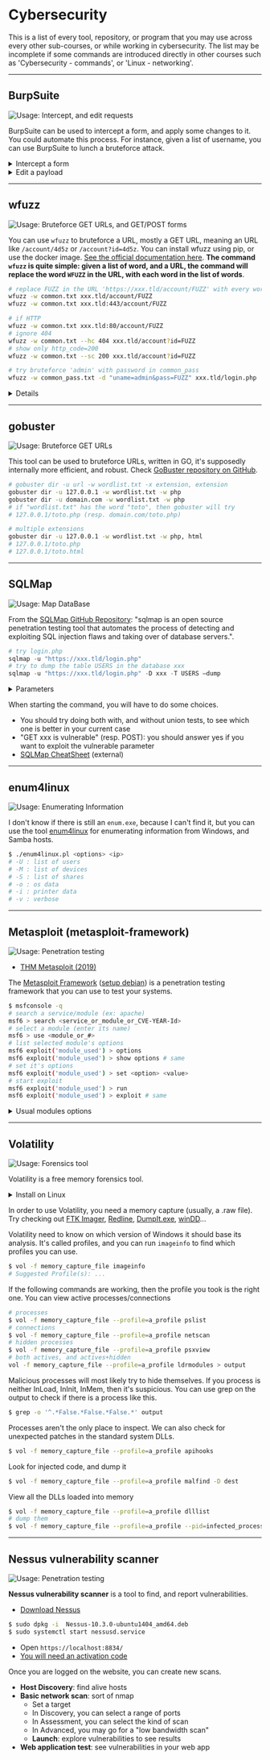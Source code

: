 # Cybersecurity

This is a list of every tool, repository, or program that you may use across every other sub-courses, or while working in cybersecurity. The list may be incomplete if some commands are introduced directly in other courses such as 'Cybersecurity - commands', or 'Linux - networking'.

<hr class="sl">

## BurpSuite

![Usage: Intercept, and edit requests](https://img.shields.io/badge/usage-Intercept,%20and%20edit%20requests-ffd700)

BurpSuite can be used to intercept a form, and apply some changes to it. You could automate this process. For instance, given a list of username, you can use BurpSuite to lunch a bruteforce attack.

<details class="details-e">
<summary>Intercept a form</summary>

Start a new project in BurpSuite and **start listening** (Proxy > Intercept > On). Then, open the page with the form in your browser.

You need to configure, and **enable, your browser proxy to redirect any requests to localhost** (127.0.0.1).

* Check your browser settings
* Or, use BurpSuite extension

Now, any request will be opened inside BurpSuite, in the tab target. Click on **Forward** to process request that you don't want to work on.

**Note**: if you try loading some webpage, but it takes a lot of time, that's because the request is pending in BurpSuite.
</details>

<details class="details-e">
<summary>Edit a payload</summary>

A payload is the form data that is stored in the request. For instance, when submitting a login form, you will most likely have: `username=toto&password=otot`. Once you intercepted such a request, instead of clicking on "forward", right-click on it, and select "sent to intruder". Then go to intruder tab.

* **Positions**: can be used to select attack mode, and injectable data
  * **Attack mode**: select cluster bomb
  * **Add "$"** before and after any injectable data. These blocks of "$something$" will be later referred with "$1" for the first block, "$2" for the second block...
* **Payload**: here you can select how to fill each of the injectable fields.

Start the attack. If a response is different from others, then it should be worth it to try it manually.

</details>

<hr class="sr">

## wfuzz

![Usage: Bruteforce GET URLs, and GET/POST forms](https://img.shields.io/badge/usage-Bruteforce%20GET%20URLs,%20and%20GET,%20or%20POST%20forms-ffd700)

You can use `wfuzz` to bruteforce a URL, mostly a GET URL, meaning an URL like `/account/4d5z` or `/account?id=4d5z`. You can install wfuzz using pip, or use the docker image. [See the official documentation here](https://wfuzz.readthedocs.io/en/latest/index.html). **The command `wfuzz` is quite simple: given a list of word, and a URL, the command will replace the word `WFUZZ` in the URL, with each word in the list of words**.

```bash
# replace FUZZ in the URL 'https://xxx.tld/account/FUZZ' with every word (one word=one line) in common.txt
wfuzz -w common.txt xxx.tld/account/FUZZ
wfuzz -w common.txt xxx.tld:443/account/FUZZ

# if HTTP
wfuzz -w common.txt xxx.tld:80/account/FUZZ
# ignore 404
wfuzz -w common.txt --hc 404 xxx.tld/account?id=FUZZ
# show only http_code=200
wfuzz -w common.txt --sc 200 xxx.tld/account?id=FUZZ

# try bruteforce 'admin' with password in common_pass
wfuzz -w common_pass.txt -d "uname=admin&pass=FUZZ" xxx.tld/login.php
```

<details class="details-e">
<summary>Details</summary><br>

<details class="details-e">
<summary>Using docker</summary>

If you are using docker (easy to install with Docker Hub on Windows):

* `docker pull ghcr.io/xmendez/wfuzz`
* `docker run -it ghcr.io/xmendez/wfuzz wfuzz -h` (wfuzz -h)
</details>

<details class="details-e">
<summary>Useful Parameters</summary>

* `-w path`: a path to a file with a list of word (one per line)
* `--d "uname=FUZZ"`: for a post request
* `-z`: specify the kind of payload (ex: file, stdin...). Read the documentation.
</details>

<details class="details-e">
<summary>Parameters to reduce the number of results</summary>

You can reduce the number of requests shown after fuzzing. You have

* `--hl n`: hide results for which the number of lines is not `n`
* `--sl n`: show results only if the number of lines is  `n`

You got `l` for lines, `-w` for words, `h` for characters, `c` for HTTP code. You can specify multiples values by separating them with `,` (comma).
</details>
</details>

<hr class="sl">

## gobuster

![Usage: Bruteforce GET URLs](https://img.shields.io/badge/usage-Bruteforce%20GET%20URLs-ffd700)

This tool can be used to bruteforce URLs, written in GO, it's supposedly internally more efficient, and robust. Check [GoBuster repository on GitHub](https://github.com/OJ/gobuster).

```bash
# gobuster dir -u url -w wordlist.txt -x extension, extension
gobuster dir -u 127.0.0.1 -w wordlist.txt -w php
gobuster dir -u domain.com -w wordlist.txt -w php
# if "wordlist.txt" has the word "toto", then gobuster will try
# 127.0.0.1/toto.php (resp. domain.com/toto.php)

# multiple extensions
gobuster dir -u 127.0.0.1 -w wordlist.txt -w php, html
# 127.0.0.1/toto.php
# 127.0.0.1/toto.html
```

<hr class="sr">

## SQLMap

![Usage: Map DataBase](https://img.shields.io/badge/usage-Map%20DataBase-ffd700)

From the [SQLMap GitHub Repository](https://github.com/sqlmapproject/sqlmap): "sqlmap is an open source penetration testing tool that automates the process of detecting and exploiting SQL injection flaws and taking over of database servers.".

```py
# try login.php
sqlmap -u "https://xxx.tld/login.php"
# try to dump the table USERS in the database xxx
sqlmap -u "https://xxx.tld/login.php" -D xxx -T USERS –dump
```

<details class="details-e">
<summary>Parameters</summary>

* `--url URL_TO_TEST`: test a URL in which we may find a SQL injection
* `-r request_file`: if you saved a request (ex: BurpSuite > Save item), you can use that instead of `--url`, **that your antivirus may block**.
* `--dbs`: display all databases
* `--tables`: display tables
* `--column`: display columns
* `-C xx, yy`: display only columns xx, and yy
* `--dbms=some_dmbs`: to increase the chances of success, specify the dbms
* `-D db_name`: the name of the database
* `--time-sec timeout`: specify a timeout
* `--dump`: save current data
* `--dump-all`: save all data
* `--batch`: do all requests at once (do not way for input)
</details>

When starting the command, you will have to do some choices.

* You should try doing both with, and without union tests, to see which one is better in your current case
* "GET xxx is vulnerable" (resp. POST): you should answer yes if you want to exploit the vulnerable parameter
* [SQLMap CheatSheet](https://www.security-sleuth.com/sleuth-blog/2017/1/3/sqlmap-cheat-sheet) (external)

<hr class="sl">

## enum4linux

![Usage: Enumerating Information](https://img.shields.io/badge/usage-Enumerating%20Information-ffd700)

I don't know if there is still an `enum.exe`, because I can't find it, but you can use the tool [enum4linux](https://github.com/CiscoCXSecurity/enum4linux) for enumerating information from Windows, and Samba hosts.

```bash
$ ./enum4linux.pl <options> <ip>
# -U : list of users
# -M : list of devices
# -S : list of shares
# -o : os data
# -i : printer data
# -v : verbose
```

<hr class="sr">

## Metasploit (metasploit-framework)

![Usage: Penetration testing](https://img.shields.io/badge/usage-Penetration%20testing-ffd700)

* [THM Metasploit (2019)](https://tryhackme.com/resources/blog/metasploit)

The [Metasploit Framework](https://github.com/rapid7/metasploit-framework) ([setup debian](https://computingforgeeks.com/install-metasploit-framework-on-debian/)) is a penetration testing framework that you can use to test your systems.

```bash
$ msfconsole -q
# search a service/module (ex: apache)
msf6 > search <service_or_module_or_CVE-YEAR-Id>
# select a module (enter its name)
msf6 > use <module_or_#>
# list selected module's options
msf6 exploit('module_used') > options
msf6 exploit('module_used') > show options # same
# set it's options
msf6 exploit('module_used') > set <option> <value>
# start exploit
msf6 exploit('module_used') > run
msf6 exploit('module_used') > exploit # same
```

<details class="details-e">
<summary>Usual modules options</summary>

* `set LHOST <value>`: ip of the attacker
* `set RHOST(s) <value>`: ips of the defenders
* `set RPORT <value>`: port of the defender
* `set TARGETURI <value>`: an URI (ex: location to a script)
* `set use <module>`: use another module
* `set PAYLOAD <value>`: use another module
</details>

<hr class="sl">

## Volatility

![Usage: Forensics tool](https://img.shields.io/badge/usage-Forensics%20tool-ffd700)

<div class="row row-cols-md-2"><div>

Volatility is a free memory forensics tool.

<details class="details-e">
<summary>Install on Linux</summary>

It wouldn't work with `apt-get install volatility` on Kali-2022, so I had to do things manually, and it was tiring because it uses python2. There is a version for [python3](https://github.com/volatilityfoundation/volatility3/tree/stable) in development.

* `git clone https://github.com/volatilityfoundation/volatility.git`
* First patch ([source](https://alvinisonline.medium.com/volatility-importerror-no-module-named-crypto-hash-e515092fd8e3))
  * `curl https://bootstrap.pypa.io/pip/2.7/get-pip.py --output get-pip.py`
  * `sudo python2 get-pip.py`
  * `sudo apt-get install build-essential libssl-dev libffi-dev python2-dev`
* Second patch
  * `pip2 install pycryptodome`
  * `pip2 install --upgrade setuptools`
  * `pip2 install distorm3`
  * `python2 vol.py -h`
* You should add an alias: `alias vol='python2 /path/to/vol.py'`
* `vol -h`
</details>

In order to use Volatility, you need a memory capture (usually, a .raw file). Try checking out [FTK Imager](https://accessdata.com/product-download/ftk-imager-version-4-2-0), [Redline](https://www.fireeye.com/services/freeware/redline.html), [DumpIt.exe](https://www.aldeid.com/wiki/Dumpit), [winDD](https://sourceforge.net/projects/windd/)...

Volatility need to know on which version of Windows it should base its analysis. It's called profiles, and you can run `imageinfo` to find which profiles you can use.

```bash
$ vol -f memory_capture_file imageinfo
# Suggested Profile(s): ...
```

If the following commands are working, then the profile you took is the right one. You can view active processes/connections

```bash
# processes
$ vol -f memory_capture_file --profile=a_profile pslist
# connections
$ vol -f memory_capture_file --profile=a_profile netscan
# hidden processes
$ vol -f memory_capture_file --profile=a_profile psxview
# both actives, and actives+hidden
vol -f memory_capture_file --profile=a_profile ldrmodules > output
```

</div><div>

Malicious processes will most likely try to hide themselves. If you process is neither InLoad, InInit, InMem, then it's suspicious. You can use grep on the output to check if there is a process like this.

```bash
$ grep -o '^.*False.*False.*False.*' output
```

Processes aren't the only place to inspect. We can also check for unexpected patches in the standard system DLLs.

```bash
$ vol -f memory_capture_file --profile=a_profile apihooks
```

Look for injected code, and dump it

```bash
$ vol -f memory_capture_file --profile=a_profile malfind -D dest
```

View all the DLLs loaded into memory

```bash
$ vol -f memory_capture_file --profile=a_profile dlllist
# dump them
$ vol -f memory_capture_file --profile=a_profile --pid=infected_process_pid dlldump -D dest
```
</div></div>

<hr class="sr">

## Nessus vulnerability scanner

![Usage: Penetration testing](https://img.shields.io/badge/usage-Penetration%20testing-ffd700)

<div class="row row-cols-md-2"><div>

**Nessus vulnerability scanner** is a tool to find, and report vulnerabilities.

* [Download Nessus](https://www.tenable.com/downloads/nessus)

```bash
$ sudo dpkg -i  Nessus-10.3.0-ubuntu1404_amd64.deb
$ sudo systemctl start nessusd.service
```

* Open `https://localhost:8834/`
* [You will need an activation code](https://www.tenable.com/products/nessus/nessus-essentials)
</div><div>

Once you are logged on the website, you can create new scans.

* **Host Discovery**: find alive hosts
* **Basic network scan**: sort of nmap
  * Set a target
  * In Discovery, you can select a range of ports
  * In Assessment, you can select the kind of scan
  * In Advanced, you may go for a "low bandwidth scan"
  * **Launch**: explore vulnerabilities to see results
* **Web application test**: see vulnerabilities in your web app
</div></div>